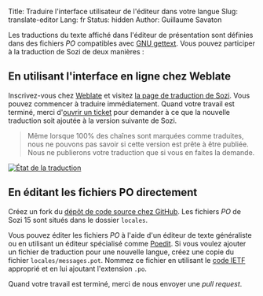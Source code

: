 Title: Traduire l'interface utilisateur de l'éditeur dans votre langue
Slug: translate-editor
Lang: fr
Status: hidden
Author: Guillaume Savaton

Les traductions du texte affiché dans l'éditeur de présentation sont définies dans des
fichiers *PO* compatibles avec [GNU gettext](https://www.gnu.org/software/gettext/).
Vous pouvez participer à la traduction de Sozi de deux manières&nbsp;:

En utilisant l'interface en ligne chez Weblate
----------------------------------------------

Inscrivez-vous chez [Weblate](https://hosted.weblate.org)
et visitez [la page de traduction de Sozi](https://hosted.weblate.org/projects/sozi/translations/).
Vous pouvez commencer à traduire immédiatement.
Quand votre travail est terminé, merci d'[ouvrir un ticket](https://github.com/senshu/Sozi/issues)
pour demander à ce que la nouvelle traduction soit ajoutée à la version suivante de Sozi.

> Même lorsque 100% des chaînes sont marquées comme traduites, nous
> ne pouvons pas savoir si cette version est prête à être publiée.
> Nous ne publierons votre traduction que si vous en faites la demande.

<a href="https://hosted.weblate.org/engage/sozi/?utm_source=widget">
<img src="https://hosted.weblate.org/widgets/sozi/-/translations/multi-auto.svg" alt="État de la traduction" />
</a>

En éditant les fichiers PO directement
--------------------------------------

Créez un fork du [dépôt de code source chez GitHub](https://github.com/senshu/Sozi).
Les fichiers *PO* de Sozi 15 sont situés dans le dossier `locales`.

Vous pouvez éditer les fichiers *PO* à l'aide d'un éditeur de texte généraliste
ou en utilisant un éditeur spécialisé comme [Poedit](http://poedit.net/).
Si vous voulez ajouter un fichier de traduction pour une nouvelle langue,
créez une copie du fichier `locales/messages.pot`.
Nommez ce fichier en utilisant le [code IETF](http://www.langtag.net/) approprié
et en lui ajoutant l'extension `.po`.

Quand votre travail est terminé, merci de nous envoyer une *pull request*.
